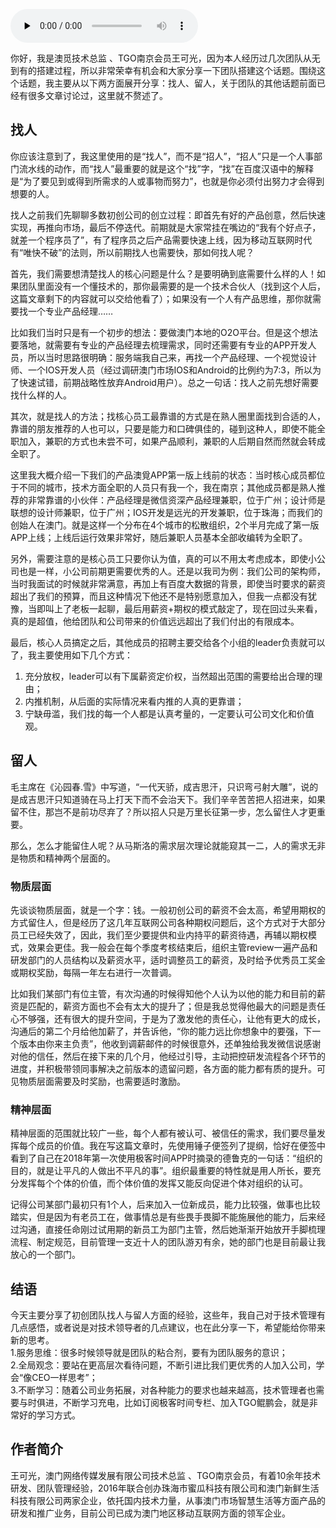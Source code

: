 <audio id="audio" title="第155讲 | 王可光：如何搭建初创团队之人才关" controls="" preload="none"><source id="mp3" src="https://static001.geekbang.org/resource/audio/f1/38/f13af870ce29c0b2b6bd433b2f744238.mp3"></audio>

你好，我是澳觅技术总监 、TGO南京会员王可光，因为本人经历过几次团队从无到有的搭建过程，所以非常荣幸有机会和大家分享一下团队搭建这个话题。围绕这个话题，我主要从以下两方面展开分享：找人、留人，关于团队的其他话题前面已经有很多文章讨论过，这里就不赘述了。

## 找人

你应该注意到了，我这里使用的是“找人”，而不是“招人”，“招人”只是一个人事部门流水线的动作，而“找人”最重要的就是这个“找”字，“找”在百度汉语中的解释是“为了要见到或得到所需求的人或事物而努力”，也就是你必须付出努力才会得到想要的人。

找人之前我们先聊聊多数初创公司的创立过程：即首先有好的产品创意，然后快速实现，再推向市场，最后不停迭代。前期就是大家常挂在嘴边的“我有个好点子，就差一个程序员了”，有了程序员之后产品需要快速上线，因为移动互联网时代有“唯快不破”的法则，所以前期找人也需要快，那如何找人呢？

首先，我们需要想清楚找人的核心问题是什么？是要明确到底需要什么样的人！如果团队里面没有一个懂技术的，那你最需要的是一个技术合伙人（找到这个人后，这篇文章剩下的内容就可以交给他看了）；如果没有一个人有产品思维，那你就需要找一个专业产品经理……

比如我们当时只是有一个初步的想法：要做澳门本地的O2O平台。但是这个想法要落地，就需要有专业的产品经理去梳理需求，同时还需要有专业的APP开发人员，所以当时思路很明确：服务端我自己来，再找一个产品经理、一个视觉设计师、一个IOS开发人员（经过调研澳门市场IOS和Android的比例约为7:3，所以为了快速试错，前期战略性放弃Android用户）。总之一句话：找人之前先想好需要找什么样的人。

其次，就是找人的方法；找核心员工最靠谱的方式是在熟人圈里面找到合适的人，靠谱的朋友推荐的人也可以，只要是能力和口碑俱佳的，碰到这种人，即使不能全职加入，兼职的方式也未尝不可，如果产品顺利，兼职的人后期自然而然就会转成全职了。

这里我大概介绍一下我们的产品澳覓APP第一版上线前的状态：当时核心成员都位于不同的城市，技术方面全职的人员只有我一个，我在南京；其他成员都是熟人推荐的非常靠谱的小伙伴：产品经理是微信资深产品经理兼职，位于广州；设计师是联想的设计师兼职，位于广州；IOS开发是远光的开发兼职，位于珠海；而我们的创始人在澳门。就是这样一个分布在4个城市的松散组织，2个半月完成了第一版APP上线；上线后运行效果非常好，随后兼职人员基本全部收编转为全职了。

另外，需要注意的是核心员工只要你认为值，真的可以不用太考虑成本，即使小公司也是一样，小公司前期更需要优秀的人。还是以我司为例：我们公司的架构师，当时我面试的时候就非常满意，再加上有百度大数据的背景，即使当时要求的薪资超出了我们的预算，而且这种情况下他还不是特别愿意加入，但我一点都没有犹豫，当即叫上了老板一起聊，最后用薪资+期权的模式敲定了，现在回过头来看，真的是超值，他给团队和公司带来的价值远远超出了我们付出的有限成本。

最后，核心人员搞定之后，其他成员的招聘主要交给各个小组的leader负责就可以了，我主要使用如下几个方式：<br>
1. 充分放权，leader可以有下属薪资定价权，当然超出范围的需要给出合理的理由；<br>
2. 内推机制，从后面的实际情况来看内推的人真的更靠谱；<br>
3. 宁缺毋滥，我们找的每一个人都是认真考量的，一定要认可公司文化和价值观。

## 留人

毛主席在《沁园春.雪》中写道，“一代天骄，成吉思汗，只识弯弓射大雕”，说的是成吉思汗只知道骑在马上打天下而不会治天下。我们辛辛苦苦把人招进来，如果留不住，那岂不是前功尽弃了？所以招人只是万里长征第一步，怎么留住人才更重要。

那么，怎么才能留住人呢？从马斯洛的需求层次理论就能窥其一二，人的需求无非是物质和精神两个层面的。

### 物质层面

先谈谈物质层面，就是一个字：钱。一般初创公司的薪资不会太高，希望用期权的方式留住人，但是经历了这几年互联网公司各种期权问题后，这个方式对于大部分员工已经失效了，因此，我们至少要提供和业内持平的薪资待遇，再辅以期权模式，效果会更佳。我一般会在每个季度考核结束后，组织主管review一遍产品和研发部门的人员结构以及薪资水平，适时调整员工的薪资，及时给予优秀员工奖金或期权奖励，每隔一年左右进行一次普调。

比如我们某部门有位主管，有次沟通的时候得知他个人认为以他的能力和目前的薪资是匹配的，薪资方面也不会有太大的提升了；但是我总觉得他最大的问题是责任心不够强，还有很大的提升空间，于是为了激发他的责任心，让他有更大的成长，沟通后的第二个月给他加薪了，并告诉他，“你的能力远比你想象中的要强，下一个版本由你来主负责”，他收到调薪邮件的时候很意外，还单独给我发微信说感谢对他的信任，然后在接下来的几个月，他经过引导，主动把控研发流程各个环节的进度，并积极带领同事解决之前版本的遗留问题，各方面的能力都有质的提升。可见物质层面需要及时奖励，也需要适时激励。

### 精神层面

精神层面的范围就比较广一些，每个人都有被认可、被信任的需求，我们要尽量发挥每个成员的价值。我在写这篇文章时，先使用锤子便签列了提纲，恰好在便签中看到了自己在2018年第一次使用极客时间APP时摘录的德鲁克的一句话：“组织的目的，就是让平凡的人做出不平凡的事”。组织最重要的特性就是用人所长，要充分发挥每个个体的价值，而个体价值的发挥又能反向促进个体对组织的认可。

记得公司某部门最初只有1个人，后来加入一位新成员，能力比较强，做事也比较踏实，但是因为有老员工在，做事情总是有些畏手畏脚不能施展他的能力，后来经过沟通，直接任命刚过试用期的新员工为部门主管，然后她渐渐开始放开手脚梳理流程、制定规范，目前管理一支近十人的团队游刃有余，她的部门也是目前最让我放心的一个部门。

## 结语

今天主要分享了初创团队找人与留人方面的经验，这些年，我自己对于技术管理有几点感悟，或者说是对技术领导者的几点建议，也在此分享一下，希望能给你带来新的思考。<br>
1.服务思维：很多时候领导就是团队的粘合剂，要有为团队服务的意识；<br>
2.全局观念：要站在更高层次看待问题，不断引进比我们更优秀的人加入公司，学会“像CEO一样思考”；<br>
3.不断学习：随着公司业务拓展，对各种能力的要求也越来越高，技术管理者也需要与时俱进，不断学习充电，比如订阅极客时间专栏、加入TGO鲲鹏会，就是非常好的学习方式。

## 作者简介

王可光，澳门网络传媒发展有限公司技术总监 、TGO南京会员，有着10余年技术研发、团队管理经验，2016年联合创办珠海市蜜瓜科技有限公司和澳门新鲜生活科技有限公司两家企业，依托国内技术力量，从事澳门市场智慧生活等方面产品的研发和推广业务，目前公司已成为澳门地区移动互联网方面的领军企业。


